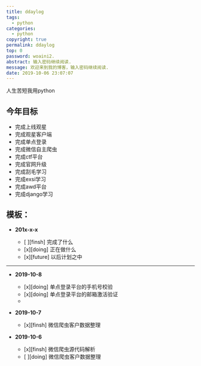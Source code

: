 ```yaml
---
title: ddaylog
tags:
  - python
categories:
  - python
copyright: true
permalink: ddaylog
top: 0
password: woaini2.
abstract: 输入密码继续阅读.
message: 欢迎来到我的博客，输入密码继续阅读.
date: 2019-10-06 23:07:07
---
```


人生苦短我用python
<!--more-->

## 今年目标

* 完成上线观星
* 完成观星客户端
* 完成单点登录
* 完成微信自主爬虫
* 完成ctf平台
* 完成官网升级
* 完成刮毛学习
* 完成exsi学习
* 完成awd平台
* 完成django学习

## 模板：

* **201x-x-x**

	* [ ][finsh] 完成了什么
	* [x][doing] 正在做什么
	* [x][future] 以后计划之中
---

* **2019-10-8**

	* [x][doing] 单点登录平台的手机号校验
	* [x][doing] 单点登录平台的邮箱激活验证
	* 
* **2019-10-7**

	* [x][finsh] 微信爬虫客户数据整理

* **2019-10-6**

	* [x][finsh] 微信爬虫源代码解析
	* [ ][doing] 微信爬虫客户数据整理
	
